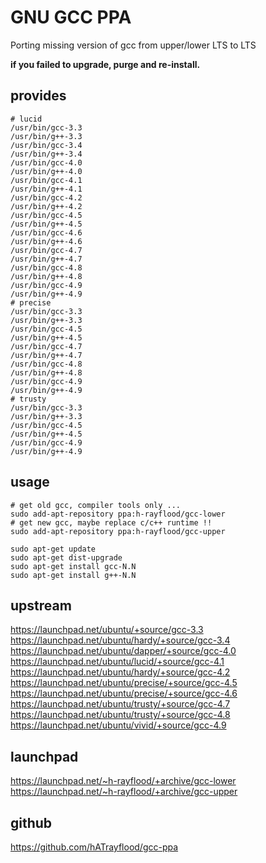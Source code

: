 GNU GCC PPA
===========

Porting missing version of gcc from upper/lower LTS to LTS

**if you failed to upgrade, purge and re-install.**

provides
--------
    # lucid
    /usr/bin/gcc-3.3
    /usr/bin/g++-3.3
    /usr/bin/gcc-3.4
    /usr/bin/g++-3.4
    /usr/bin/gcc-4.0
    /usr/bin/g++-4.0
    /usr/bin/gcc-4.1
    /usr/bin/g++-4.1
    /usr/bin/gcc-4.2
    /usr/bin/g++-4.2
    /usr/bin/gcc-4.5
    /usr/bin/g++-4.5
    /usr/bin/gcc-4.6
    /usr/bin/g++-4.6
    /usr/bin/gcc-4.7
    /usr/bin/g++-4.7
    /usr/bin/gcc-4.8
    /usr/bin/g++-4.8
    /usr/bin/gcc-4.9
    /usr/bin/g++-4.9
    # precise
    /usr/bin/gcc-3.3
    /usr/bin/g++-3.3
    /usr/bin/gcc-4.5
    /usr/bin/g++-4.5
    /usr/bin/gcc-4.7
    /usr/bin/g++-4.7
    /usr/bin/gcc-4.8
    /usr/bin/g++-4.8
    /usr/bin/gcc-4.9
    /usr/bin/g++-4.9
    # trusty
    /usr/bin/gcc-3.3
    /usr/bin/g++-3.3
    /usr/bin/gcc-4.5
    /usr/bin/g++-4.5
    /usr/bin/gcc-4.9
    /usr/bin/g++-4.9

usage
-----
    # get old gcc, compiler tools only ...
    sudo add-apt-repository ppa:h-rayflood/gcc-lower
    # get new gcc, maybe replace c/c++ runtime !!
    sudo add-apt-repository ppa:h-rayflood/gcc-upper
    
    sudo apt-get update
    sudo apt-get dist-upgrade
    sudo apt-get install gcc-N.N
    sudo apt-get install g++-N.N

upstream
--------
https://launchpad.net/ubuntu/+source/gcc-3.3  
https://launchpad.net/ubuntu/hardy/+source/gcc-3.4  
https://launchpad.net/ubuntu/dapper/+source/gcc-4.0  
https://launchpad.net/ubuntu/lucid/+source/gcc-4.1  
https://launchpad.net/ubuntu/hardy/+source/gcc-4.2  
https://launchpad.net/ubuntu/precise/+source/gcc-4.5  
https://launchpad.net/ubuntu/precise/+source/gcc-4.6  
https://launchpad.net/ubuntu/trusty/+source/gcc-4.7  
https://launchpad.net/ubuntu/trusty/+source/gcc-4.8  
https://launchpad.net/ubuntu/vivid/+source/gcc-4.9  

launchpad
---------
https://launchpad.net/~h-rayflood/+archive/gcc-lower  
https://launchpad.net/~h-rayflood/+archive/gcc-upper  

github
------
https://github.com/hATrayflood/gcc-ppa
